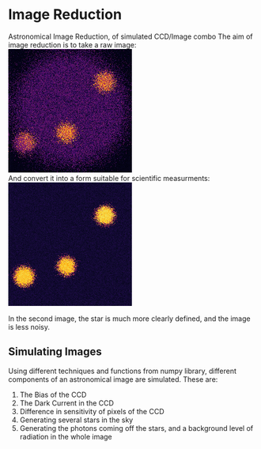 # Image Reduction
Astronomical Image Reduction, of simulated CCD/Image combo
The aim of image reduction is to take a raw image:  
![raw image](./images/raw_image.png)  
And convert it into a form suitable for scientific measurments:  
![reduced image](./images/reduced_image.png)

In the second image, the star is much more clearly defined, and the image is less noisy. 

## Simulating Images
Using different techniques and functions from numpy library, different components of an astronomical image are simulated. These are:
1. The Bias of the CCD
2. The Dark Current in the CCD
3. Difference in sensitivity of pixels of the CCD
4. Generating several stars in the sky
5. Generating the photons coming off the stars, and a background level of radiation in the whole image
